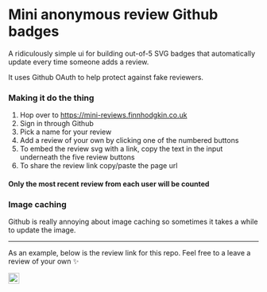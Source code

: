 # Mini anonymous review Github badges

A ridiculously simple ui for building out-of-5 SVG badges that automatically update every time someone adds a review.

It uses Github OAuth to help protect against fake reviewers.

### Making it do the thing

1. Hop over to https://mini-reviews.finnhodgkin.co.uk
1. Sign in through Github
1. Pick a name for your review
1. Add a review of your own by clicking one of the numbered buttons
1. To embed the review svg with a link, copy the text in the input underneath the five review buttons
1. To share the review link copy/paste the page url

#### Only the most recent review from each user will be counted

### Image caching

Github is really annoying about image caching so sometimes it takes a while to update the image.

-----

As an example, below is the review link for this repo. Feel free to a leave a review of your own :sparkles:

<a href='https://mini-reviews.finnhodgkin.co.uk/badge/mini%20reviews'><img src='https://mini-reviews.finnhodgkin.co.uk/badge-svg/mini%20reviews.svg' alt='rating badge' height='22' /></a>
